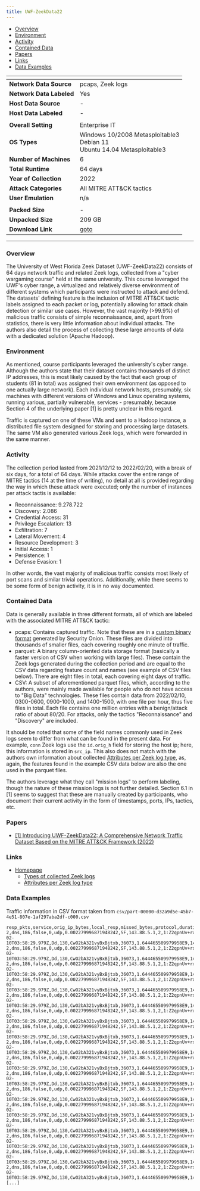 ```yaml
---
title: UWF-ZeekData22
---
```


- [Overview](#overview)
- [Environment](#environment)
- [Activity](#activity)
- [Contained Data](#contained-data)
- [Papers](#papers)
- [Links](#links)
- [Data Examples](#data-examples)

| <!-- -->                 | <!-- -->                                                                       |
|--------------------------|--------------------------------------------------------------------------------|
| **Network Data Source**  | pcaps, Zeek logs                                                               |
| **Network Data Labeled** | Yes                                                                            |
| **Host Data Source**     | -                                                                              |
| **Host Data Labeled**    | -                                                                              |
|                          |                                                                                |
| **Overall Setting**      | Enterprise IT                                                                  |
| **OS Types**             | Windows 10/2008 Metasploitable3<br/>Debian 11<br/>Ubuntu 14.04 Metasploitable3 |
| **Number of Machines**   | 6                                                                              |
| **Total Runtime**        | 64 days                                                                        |
| **Year of Collection**   | 2022                                                                           |
| **Attack Categories**    | All MITRE ATT&CK tactics                                                       |
| **User Emulation**       | n/a                                                                            |
|                          |                                                                                |
| **Packed Size**          | -                                                                              |
| **Unpacked Size**        | 209 GB                                                                         |
| **Download Link**        | [goto](https://datasets.uwf.edu/data/UWF-ZeekData22/)                          |

***

### Overview
The University of West Florida Zeek Dataset (UWF-ZeekData22) consists of 64 days network traffic and related Zeek logs, collected from a "cyber wargaming course" held at the same university.
This course leveraged the UWF's cyber range, a virtualized and relatively diverse environment of different systems which participants were instructed to attack and defend.
The datasets' defining feature is the inclusion of MITRE ATT&CK tactic labels assigned to each packet or log, potentially allowing for attack chain detection or similar use cases.
However, the vast majority (>99.9%) of malicious traffic consists of simple reconnaissance, and, apart from statistics, there is very little information about individual attacks.
The authors also detail the process of collecting these large amounts of data with a dedicated solution (Apache Hadoop).

### Environment
As mentioned, course participants leveraged the university's cyber range.
Although the authors state that their dataset contains thousands of distinct IP addresses, this is most likely caused by the fact that each group of students (81 in total) was assigned their own environment (as opposed to one actually large network).
Each individual network hosts, presumably, six machines with different versions of Windows and Linux operating systems, running various, partially vulnerable, services - presumably, because Section 4 of the underlying paper [1] is pretty unclear in this regard.

Traffic is captured on one of these VMs and sent to a Hadoop instance, a distributed file system designed for storing and processing large datasets.
The same VM also generated various Zeek logs, which were forwarded in the same manner.

### Activity
The collection period lasted from 2021/12/12 to 2022/02/20, with a break of six days, for a total of 64 days.
While attacks cover the entire range of MITRE tactics (14 at the time of writing), no detail at all is provided regarding the way in which these attack were executed;
only the number of instances per attack tactis is available:
- Reconnaissance: 9.278.722
- Discovery: 2.086
- Credential Access: 31
- Privilege Escalation: 13
- Exfiltration: 7
- Lateral Movement: 4
- Resource Development: 3
- Initial Access: 1
- Persistence: 1
- Defense Evasion: 1

In other words, the vast majority of malicious traffic consists most likely of port scans and similar trivial operations.
Additionally, while there seems to be some form of benign activity, it is in no way documented.

### Contained Data
Data is generally available in three different formats, all of which are labeled with the associated MITRE ATT&CK tactic:
- pcaps: Contains captured traffic.
Note that these are in a [custom binary format](https://docs.securityonion.net/en/latest/stenographer.html) generated by Security Onion.
These files are divided into thousands of smaller files, each covering roughly one minute of traffic.
- parquet: A binary column-oriented data storage format (basically a faster version of CSV when working with large files).
These contain the Zeek logs generated during the collection period and are equal to the CSV data regarding feature count and names (see example of CSV files below).
There are eight files in total, each covering eight days of traffic.
- CSV: A subset of aforementioned parquet files, which, according to the authors, were mainly made available for people who do not have access to "Big Data" technologies.
These files contain data from 2022/02/10, 0300-0600, 0900-1000, and 1400-1500, with one file per hour, thus five files in total.
Each file contains one million entries with a benign/attack ratio of about 80/20.
For attacks, only the tactics "Reconnaissance" and "Discovery" are included.

It should be noted that some of the field names commonly used in Zeek logs seem to differ from what can be found in the present data.
For example, `conn` Zeek logs use the `id.orig_h` field for storing the host ip;
here, this information is stored in `src_ip`.
This also does not match with the authors own information about collected [Attributes per Zeek log type](https://datasets.uwf.edu/tables/table2.html), as, again, the features found in the example CSV data below are also the one used in the parquet files.

The authors leverage what they call "mission logs" to perform labeling, though the nature of these mission logs is not further detailed.
Section 6.1 in [1] seems to suggest that these are manually created by participants, who document their current activity in the form of timestamps, ports, IPs, tactics, etc.

### Papers
- [[1] Introducing UWF-ZeekData22: A Comprehensive Network Traffic Dataset Based on the MITRE ATT&CK Framework (2022)](https://doi.org/10.3390/data8010018)

### Links
- [Homepage](https://datasets.uwf.edu/)
  - [Types of collected Zeek logs](https://datasets.uwf.edu/tables/table1.html)
  - [Attributes per Zeek log type](https://datasets.uwf.edu/tables/table2.html)

### Data Examples
Traffic information in CSV format taken from `csv/part-00000-d32a9d5e-45b7-4e51-807e-1af297aba2df-c000.csv`

<!--  {% raw %} -->
```
resp_pkts,service,orig_ip_bytes,local_resp,missed_bytes,protocol,duration,conn_state,dest_ip,orig_pkts,community_id,resp_ip_bytes,dest_port,orig_bytes,local_orig,datetime,history,resp_bytes,uid,src_port,ts,src_ip,mitre_attack_tactics
2,dns,186,false,0,udp,0.002279996871948242,SF,143.88.5.1,2,1:Z2qpnUv+rxq4N1rn7Go962U/gi8=,186,53,130,false,2022-02-10T03:58:29.979Z,Dd,130,CwO2bA321vyBxBjtxb,36073,1.644465509979958E9,143.88.5.12,Reconnaissance
2,dns,186,false,0,udp,0.002279996871948242,SF,143.88.5.1,2,1:Z2qpnUv+rxq4N1rn7Go962U/gi8=,186,53,130,false,2022-02-10T03:58:29.979Z,Dd,130,CwO2bA321vyBxBjtxb,36073,1.644465509979958E9,143.88.5.12,Reconnaissance
2,dns,186,false,0,udp,0.002279996871948242,SF,143.88.5.1,2,1:Z2qpnUv+rxq4N1rn7Go962U/gi8=,186,53,130,false,2022-02-10T03:58:29.979Z,Dd,130,CwO2bA321vyBxBjtxb,36073,1.644465509979958E9,143.88.5.12,Reconnaissance
2,dns,186,false,0,udp,0.002279996871948242,SF,143.88.5.1,2,1:Z2qpnUv+rxq4N1rn7Go962U/gi8=,186,53,130,false,2022-02-10T03:58:29.979Z,Dd,130,CwO2bA321vyBxBjtxb,36073,1.644465509979958E9,143.88.5.12,Reconnaissance
2,dns,186,false,0,udp,0.002279996871948242,SF,143.88.5.1,2,1:Z2qpnUv+rxq4N1rn7Go962U/gi8=,186,53,130,false,2022-02-10T03:58:29.979Z,Dd,130,CwO2bA321vyBxBjtxb,36073,1.644465509979958E9,143.88.5.12,Reconnaissance
2,dns,186,false,0,udp,0.002279996871948242,SF,143.88.5.1,2,1:Z2qpnUv+rxq4N1rn7Go962U/gi8=,186,53,130,false,2022-02-10T03:58:29.979Z,Dd,130,CwO2bA321vyBxBjtxb,36073,1.644465509979958E9,143.88.5.12,Reconnaissance
2,dns,186,false,0,udp,0.002279996871948242,SF,143.88.5.1,2,1:Z2qpnUv+rxq4N1rn7Go962U/gi8=,186,53,130,false,2022-02-10T03:58:29.979Z,Dd,130,CwO2bA321vyBxBjtxb,36073,1.644465509979958E9,143.88.5.12,Reconnaissance
2,dns,186,false,0,udp,0.002279996871948242,SF,143.88.5.1,2,1:Z2qpnUv+rxq4N1rn7Go962U/gi8=,186,53,130,false,2022-02-10T03:58:29.979Z,Dd,130,CwO2bA321vyBxBjtxb,36073,1.644465509979958E9,143.88.5.12,Reconnaissance
2,dns,186,false,0,udp,0.002279996871948242,SF,143.88.5.1,2,1:Z2qpnUv+rxq4N1rn7Go962U/gi8=,186,53,130,false,2022-02-10T03:58:29.979Z,Dd,130,CwO2bA321vyBxBjtxb,36073,1.644465509979958E9,143.88.5.12,Reconnaissance
2,dns,186,false,0,udp,0.002279996871948242,SF,143.88.5.1,2,1:Z2qpnUv+rxq4N1rn7Go962U/gi8=,186,53,130,false,2022-02-10T03:58:29.979Z,Dd,130,CwO2bA321vyBxBjtxb,36073,1.644465509979958E9,143.88.5.12,Reconnaissance
2,dns,186,false,0,udp,0.002279996871948242,SF,143.88.5.1,2,1:Z2qpnUv+rxq4N1rn7Go962U/gi8=,186,53,130,false,2022-02-10T03:58:29.979Z,Dd,130,CwO2bA321vyBxBjtxb,36073,1.644465509979958E9,143.88.5.12,Reconnaissance
2,dns,186,false,0,udp,0.002279996871948242,SF,143.88.5.1,2,1:Z2qpnUv+rxq4N1rn7Go962U/gi8=,186,53,130,false,2022-02-10T03:58:29.979Z,Dd,130,CwO2bA321vyBxBjtxb,36073,1.644465509979958E9,143.88.5.12,Reconnaissance
2,dns,186,false,0,udp,0.002279996871948242,SF,143.88.5.1,2,1:Z2qpnUv+rxq4N1rn7Go962U/gi8=,186,53,130,false,2022-02-10T03:58:29.979Z,Dd,130,CwO2bA321vyBxBjtxb,36073,1.644465509979958E9,143.88.5.12,Reconnaissance
2,dns,186,false,0,udp,0.002279996871948242,SF,143.88.5.1,2,1:Z2qpnUv+rxq4N1rn7Go962U/gi8=,186,53,130,false,2022-02-10T03:58:29.979Z,Dd,130,CwO2bA321vyBxBjtxb,36073,1.644465509979958E9,143.88.5.12,Reconnaissance
2,dns,186,false,0,udp,0.002279996871948242,SF,143.88.5.1,2,1:Z2qpnUv+rxq4N1rn7Go962U/gi8=,186,53,130,false,2022-02-10T03:58:29.979Z,Dd,130,CwO2bA321vyBxBjtxb,36073,1.644465509979958E9,143.88.5.12,Reconnaissance
2,dns,186,false,0,udp,0.002279996871948242,SF,143.88.5.1,2,1:Z2qpnUv+rxq4N1rn7Go962U/gi8=,186,53,130,false,2022-02-10T03:58:29.979Z,Dd,130,CwO2bA321vyBxBjtxb,36073,1.644465509979958E9,143.88.5.12,Reconnaissance
[...]
```
<!--  {% endraw %} -->